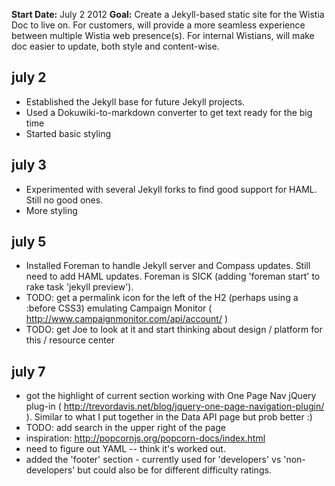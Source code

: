 
**Start Date:** July 2 2012
**Goal:** Create a Jekyll-based static site for the Wistia Doc to live on. For customers, will provide a more seamless experience between multiple Wistia web presence(s). For internal Wistians, will make doc easier to update, both style and content-wise.

## july 2 ##

* Established the Jekyll base for future Jekyll projects.
* Used a Dokuwiki-to-markdown converter to get text ready for the big time
* Started basic styling

## july 3 ##

* Experimented with several Jekyll forks to find good support for HAML.  Still no good ones.
* More styling

## july 5 ##

* Installed Foreman to handle Jekyll server and Compass updates.  Still need to add HAML updates.  Foreman is SICK (adding 'foreman start' to rake task 'jekyll preview').
* TODO: get a permalink icon for the left of the H2 (perhaps using a :before CSS3) emulating Campaign Monitor ( http://www.campaignmonitor.com/api/account/ )
* TODO: get Joe to look at it and start thinking about design / platform for this / resource center

## july 7 ##

* got the highlight of current section working with One Page Nav jQuery plug-in ( http://trevordavis.net/blog/jquery-one-page-navigation-plugin/ ). Similar to what I put together in the Data API page but prob better :)
* TODO: add search in the upper right of the page
* inspiration: http://popcornjs.org/popcorn-docs/index.html
* need to figure out YAML -- think it's worked out.
* added the 'footer' section - currently used for 'developers' vs 'non-developers' but could also be for different difficulty ratings.
